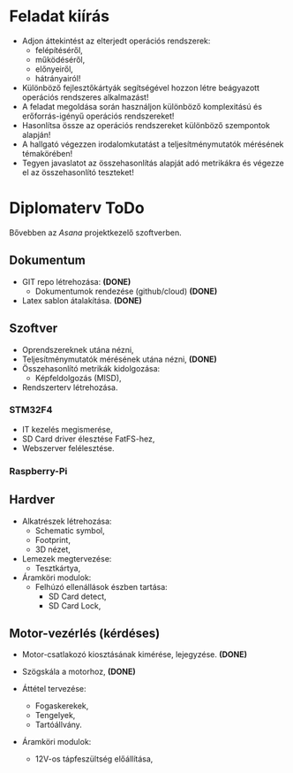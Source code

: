 # Feladat kiírás

- Adjon áttekintést az elterjedt operációs rendszerek:
    - felépítéséről,
    - működéséről,
    - előnyeiről,
    - hátrányairól!
- Különböző fejlesztőkártyák segítségével hozzon létre beágyazott operációs rendszeres alkalmazást!
- A feladat megoldása során használjon különböző komplexitású és erőforrás-igényű operációs rendszereket!
- Hasonlítsa össze az operációs rendszereket különböző szempontok alapján!
- A hallgató végezzen irodalomkutatást a teljesítménymutatók mérésének témakörében!
- Tegyen javaslatot az összehasonlítás alapját adó metrikákra és végezze el az összehasonlító teszteket!

# Diplomaterv ToDo

Bővebben az _Asana_ projektkezelő szoftverben.

## Dokumentum

- GIT repo létrehozása: __(DONE)__
    - Dokumentumok rendezése (github/cloud) __(DONE)__
- Latex sablon átalakítása. __(DONE)__

## Szoftver

- Oprendszereknek utána nézni,
- Teljesítménymutatók mérésének utána nézni, __(DONE)__
- Összehasonlító metrikák kidolgozása:
    - Képfeldolgozás (MISD),
- Rendszerterv létrehozása.

### STM32F4

- IT kezelés megismerése,
- SD Card driver élesztése FatFS-hez,
- Webszerver felélesztése.

### Raspberry-Pi

## Hardver

- Alkatrészek létrehozása:
    - Schematic symbol,
    - Footprint,
    - 3D nézet,
- Lemezek megtervezése:
    - Tesztkártya,
- Áramköri modulok:
    - Felhúzó ellenállások észben tartása:
        - SD Card detect,
        - SD Card Lock,

## Motor-vezérlés (kérdéses)

- Motor-csatlakozó kiosztásának kimérése, lejegyzése. __(DONE)__
- Szögskála a motorhoz, __(DONE)__
- Áttétel tervezése:
    - Fogaskerekek,
    - Tengelyek,
    - Tartóállvány.


- Áramköri modulok:
    - 12V-os tápfeszültség előállítása,

